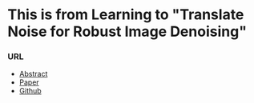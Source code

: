 # This is from Learning to "**Translate Noise for Robust Image Denoising**"

### URL

- [Abstract](https://hij1112.github.io/learning-to-translate-noise/)
- [Paper](https://arxiv.org/pdf/2412.04727)
- [Github](https://github.com/dhryougit/learning-to-translate-noise)
